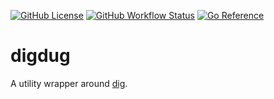 [![GitHub License](https://img.shields.io/github/license/bdreece/digdug)](https://github.com/bdreece/digdug/blob/main/LICENSE.txt)
[![GitHub Workflow Status](https://github.com/bdreece/digdug/actions/workflows/ci.yml/badge.svg)](https://github.com/bdreece/conduit/actions/workflows/ci.yml/badge.svg)
[![Go Reference](https://pkg.go.dev/badge/github.com/bdreece/digdug.svg)](https://pkg.go.dev/github.com/bdreece/digdug)

# digdug

A utility wrapper around [dig].

[dig]: https://pkg.go.dev/go.uber.org/dig

